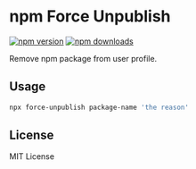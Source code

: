 # npm Force Unpublish

[![npm version][npm-v-src]][npm-href]
[![npm downloads][npm-dw-src]][npm-href]

Remove npm package from user profile.

## Usage

```bash
npx force-unpublish package-name 'the reason'
```

## License

MIT License

[npm-v-src]: https://badgen.net/npm/v/force-unpublish
[npm-dw-src]: https://badgen.net/npm/dw/force-unpublish
[npm-href]: https://www.npmjs.com/package/force-unpublish
